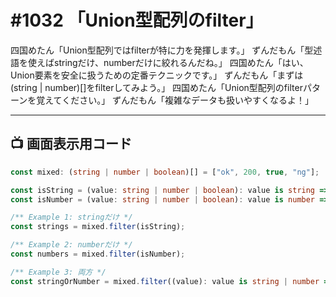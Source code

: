 # #1032 「Union型配列のfilter」

四国めたん「Union型配列ではfilterが特に力を発揮します。」
ずんだもん「型述語を使えばstringだけ、numberだけに絞れるんだね。」
四国めたん「はい、Union要素を安全に扱うための定番テクニックです。」
ずんだもん「まずは(string | number)[]をfilterしてみよう。」
四国めたん「Union型配列のfilterパターンを覚えてください。」
ずんだもん「複雑なデータも扱いやすくなるよ！」

---

## 📺 画面表示用コード

```typescript
const mixed: (string | number | boolean)[] = ["ok", 200, true, "ng"];

const isString = (value: string | number | boolean): value is string => typeof value === "string";
const isNumber = (value: string | number | boolean): value is number => typeof value === "number";

/** Example 1: stringだけ */
const strings = mixed.filter(isString);

/** Example 2: numberだけ */
const numbers = mixed.filter(isNumber);

/** Example 3: 両方 */
const stringOrNumber = mixed.filter((value): value is string | number => typeof value !== "boolean");
```
